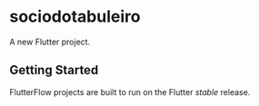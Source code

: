 # sociodotabuleiro

A new Flutter project.

## Getting Started

FlutterFlow projects are built to run on the Flutter _stable_ release.
